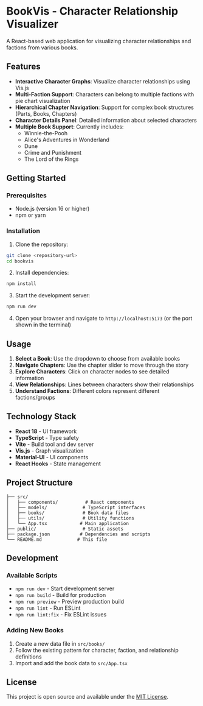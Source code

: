 # BookVis - Character Relationship Visualizer

A React-based web application for visualizing character relationships and factions from various books.

## Features

- **Interactive Character Graphs**: Visualize character relationships using Vis.js
- **Multi-Faction Support**: Characters can belong to multiple factions with pie chart visualization
- **Hierarchical Chapter Navigation**: Support for complex book structures (Parts, Books, Chapters)
- **Character Details Panel**: Detailed information about selected characters
- **Multiple Book Support**: Currently includes:
  - Winnie-the-Pooh
  - Alice's Adventures in Wonderland
  - Dune
  - Crime and Punishment
  - The Lord of the Rings

## Getting Started

### Prerequisites

- Node.js (version 16 or higher)
- npm or yarn

### Installation

1. Clone the repository:
```bash
git clone <repository-url>
cd bookvis
```

2. Install dependencies:
```bash
npm install
```

3. Start the development server:
```bash
npm run dev
```

4. Open your browser and navigate to `http://localhost:5173` (or the port shown in the terminal)

## Usage

1. **Select a Book**: Use the dropdown to choose from available books
2. **Navigate Chapters**: Use the chapter slider to move through the story
3. **Explore Characters**: Click on character nodes to see detailed information
4. **View Relationships**: Lines between characters show their relationships
5. **Understand Factions**: Different colors represent different factions/groups

## Technology Stack

- **React 18** - UI framework
- **TypeScript** - Type safety
- **Vite** - Build tool and dev server
- **Vis.js** - Graph visualization
- **Material-UI** - UI components
- **React Hooks** - State management

## Project Structure

```
├── src/
│   ├── components/          # React components
│   ├── models/             # TypeScript interfaces
│   ├── books/              # Book data files
│   ├── utils/              # Utility functions
│   └── App.tsx            # Main application
├── public/                 # Static assets
├── package.json           # Dependencies and scripts
└── README.md             # This file
```

## Development

### Available Scripts

- `npm run dev` - Start development server
- `npm run build` - Build for production
- `npm run preview` - Preview production build
- `npm run lint` - Run ESLint
- `npm run lint:fix` - Fix ESLint issues

### Adding New Books

1. Create a new data file in `src/books/`
2. Follow the existing pattern for character, faction, and relationship definitions
3. Import and add the book data to `src/App.tsx`

## License

This project is open source and available under the [MIT License](LICENSE).
